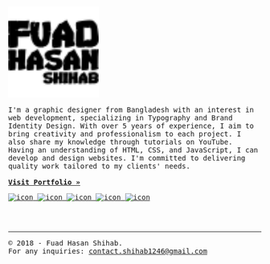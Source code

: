 <div align="left">
  <a href="https://github.com/fuadhasanshihab">
     <img src="https://raw.githubusercontent.com/fuadhasanshihab/img/main/footer-fuadhasanshihab.svg" alt="Logo" width="180px">
  </a>
  <!--
  <h1 align="center">Fuad Hasan Shihab</h1>
  -->
  <p class="about" align="left">
    I'm a graphic designer from Bangladesh with an interest in web development, specializing in Typography and Brand Identity Design. With over 5 years of experience, I aim to bring creativity and professionalism to each project. I also share my knowledge through tutorials on YouTube. Having an understanding of HTML, CSS, and JavaScript, I can develop and design websites. I'm committed to delivering quality work tailored to my clients' needs.
    <br /><br/>
    <a href="https://fuadhasanshihab.blogspot.com"><strong>Visit Portfolio »</strong></a>
    <br />
  </p>
</div>

<!-- Icon - https://gist.github.com/cxmeel/0dbc95191f239b631c3874f4ccf114e2 -->
<div align="left">
<a href="https://www.facebook.com/fuadhasanshihabyt/">
    <img src="https://gist.githubusercontent.com/cxmeel/0dbc95191f239b631c3874f4ccf114e2/raw/bb4634715f95ebb209b4e0bcdd4d2d98fe64c64c/facebook-icon.svg" alt="icon" height="32">
</a>
<a href="https://www.instagram.com/fuadhasan_shihab/">
    <img src="https://gist.githubusercontent.com/cxmeel/0dbc95191f239b631c3874f4ccf114e2/raw/bb4634715f95ebb209b4e0bcdd4d2d98fe64c64c/instagram-icon.svg" alt="icon" height="32">
</a>
<a href="https://youtube.com/channel/UCVXhsiFQQAd727b5SwbbouA">
    <img src="https://gist.githubusercontent.com/cxmeel/0dbc95191f239b631c3874f4ccf114e2/raw/bb4634715f95ebb209b4e0bcdd4d2d98fe64c64c/youtube-icon.svg" alt="icon" width="32">
</a>
<a href="https://www.behance.net/fuadhasanshihab">
    <img src="https://gist.githubusercontent.com/cxmeel/0dbc95191f239b631c3874f4ccf114e2/raw/bb4634715f95ebb209b4e0bcdd4d2d98fe64c64c/behance-icon.svg" alt="icon" width="32">
</a>
<a href="https://www.pinterest.com/fuadhasan_shihab/">
    <img src="https://cdn.icon-icons.com/icons2/555/PNG/512/pinterest_icon-icons.com_53605.png" alt="icon" width="32">
</a>
</div>

<!-- CONTACT -->
<br/><br/>
<hr/>
© 2018 - <script>document.write(new Date().getFullYear())</script> Fuad Hasan Shihab.<br>
For any inquiries:
<a href="mailto:contact.shihab1246@gmail.com">contact.shihab1246@gmail.com</a>
<!--
FB Messenger: [m.me/fuadhasan.shihab](https://m.me/fuadhasan.shihab/)
-->

<link rel="preconnect" href="https://fonts.googleapis.com">
<link rel="preconnect" href="https://fonts.gstatic.com" crossorigin>
<link href="https://fonts.googleapis.com/css2?family=Space+Mono:ital,wght@0,400;0,700;1,400;1,700&display=swap" rel="stylesheet">

<style>
  h1{display:none!important;}
  body{
    margin:32px!important;
    font-family: "Space Mono", monospace!important;
    font-weight: 400;
    font-style: normal;
  }
  .about{max-width:500px;}
</style>
